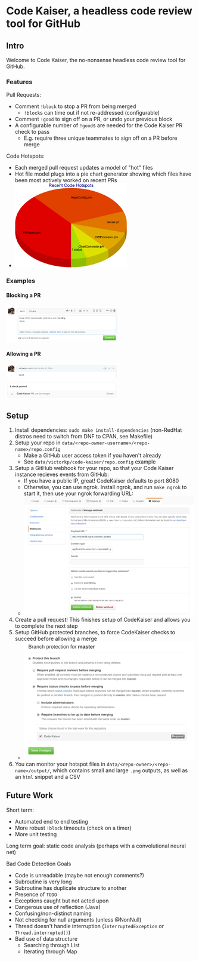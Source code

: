 # Code Kaiser, a headless code review tool for GitHub

## Intro

Welcome to Code Kaiser, the no-nonsense headless code review tool for GitHub.

### Features
Pull Requests:
  - Comment `!block` to stop a PR from being merged
      - `!block`s can time out if not re-addressed (configurable)
  - Comment `!good` to sign off on a PR, or undo your previous block
  - A configurable number of `!good`s are needed for the Code Kaiser PR check to pass
    - E.g. require three unique teammates to sign off on a PR before merge

Code Hotspots:
  - Each merged pull request updates a model of "hot" files
  - Hot file model plugs into a pie chart generator showing which files have been most actively worked on recent PRs
  - <img src="data/victorkp/code-kaiser/output/hotspots.png" alt="Example hotspots of this repo" style="width: 300px;"/>

### Examples

#### Blocking a PR ###
<img src="readme/block.png" alt="Blocking comment" style="width: 300px;"/>


#### Allowing a PR ###
<img src="readme/good.png" alt="Good comment" style="width: 300px;"/>

<img src="readme/merge-allowed.png" alt="Enough good comments to pass" style="width: 300px;"/>

## Setup ##

1. Install dependencies: `sudo make install-dependencies` (non-RedHat distros need to switch from DNF to CPAN, see Makefile)
2. Setup your repo in `data/<repo-owner-username>/<repo-name>/repo.config`
   - Make a GitHub user access token if you haven't already
   - See `data/victorkp/code-kaiser/repo.config` example
3. Setup a GitHub webhook for your repo, so that your Code Kaiser instance recieves events from GitHub:
   - If you have a public IP, great! CodeKaiser defaults to port 8080
   - Otherwise, you can use ngrok. Install ngrok, and run `make ngrok` to start it, then use your ngrok forwarding URL:
   - <img src="readme/webhook.png" alt="Webhook setup" style="width: 500px;"/>
4. Create a pull request! This finishes setup of CodeKaiser and allows you to complete the next step
5. Setup GitHub protected branches, to force CodeKaiser checks to succeed before allowing a merge
   - <img src="readme/protected-branch.png" alt="Protected Branch setup" style="width: 500px;"/>
6. You can monitor your hotspot files in `data/<repo-owner>/<repo-name>/output/`, which contains small and large `.png` outputs, as well as an `html` snippet and a CSV

## Future Work

Short term:
  - Automated end to end testing
  - More robust `!block` timeouts (check on a timer)
  - More unit testing

Long term goal: static code analysis (perhaps with a convolutional neural net) 

Bad Code Detection Goals
  - Code is unreadable (maybe not enough comments?)
  - Subroutine is very long
  - Subroutine has duplicate structure to another
  - Presence of `TODO`
  - Exceptions caught but not acted upon
  - Dangerous use of reflection (Java)
  - Confusing/non-distinct naming
  - Not checking for null arguments (unless @NonNull)
  - Thread doesn't handle interruption (`InterruptedException` or `Thread.interrupted()`)
  - Bad use of data structure
    - Searching through List
    - Iterating through Map

